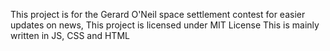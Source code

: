 This project is for the Gerard O'Neil space settlement contest for easier updates on news,
This project is licensed under MIT License
This is mainly written in JS, CSS and HTML
